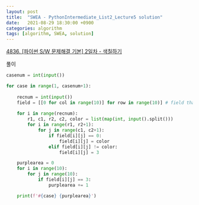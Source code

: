 ```yaml
---
layout: post
title:  "SWEA - PythonIntermediate_List2_Lecture5 solution"
date:   2021-08-29 18:30:00 +0900
categories: algorithm
tags: [algorithm, SWEA, solution]
---
```

[4836. [파이썬 S/W 문제해결 기본] 2일차 - 색칠하기](https://swexpertacademy.com/main/learn/course/subjectDetail.do?courseId=AVuPDN86AAXw5UW6&subjectId=AWOVF-WqqecDFAWg#)

풀이

```python
casenum = int(input())

for case in range(1, casenum+1):
    
    recnum = int(input())
    field = [[0 for col in range(10)] for row in range(10)] # field that have color information, 1 : red, 2 : blue, 3 : purple
    
    for i in range(recnum):
        r1, c1, r2, c2, color = list(map(int, input().split()))
        for i in range(r1, r2+1):
            for j in range(c1, c2+1):
                if field[i][j] == 0:
                    field[i][j] = color
                elif field[i][j] != color:
                    field[i][j] = 3

    purplearea = 0
    for i in range(10):
        for j in range(10):
            if field[i][j] == 3:
                purplearea += 1

    print(f'#{case} {purplearea}')
```

